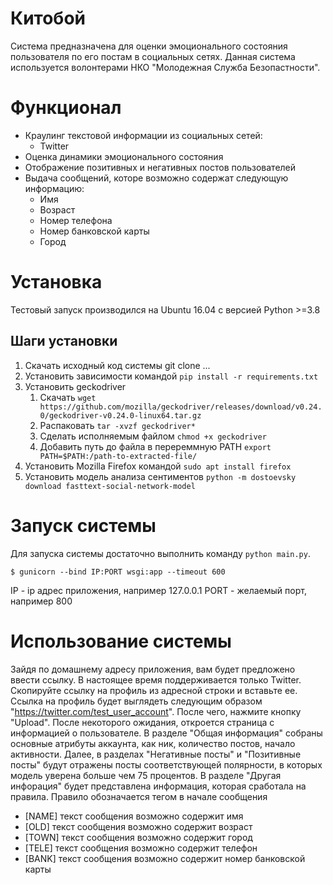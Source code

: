 # Китобой

Система предназначена для оценки эмоционального состояния пользователя по его постам в социальных сетях. Данная система используется волонтерами НКО "Молодежная Служба Безопастности".

# Функционал

* Краулинг текстовой информации из социальных сетей:
    * Twitter
* Оценка динамики эмоционального состояния
* Отображение позитивных и негативных постов пользователей
* Выдача сообщений, которе возможно содержат следующую информацию:
    * Имя
    * Возраст
    * Номер телефона
    * Номер банковской карты
    * Город
    
# Установка

Тестовый запуск производился на Ubuntu 16.04 с версией Python >=3.8

## Шаги установки

1. Скачать исходный код системы git clone ...
1. Установить зависимости командой `pip install -r requirements.txt`
2. Установить geckodriver
    1. Скачать `wget https://github.com/mozilla/geckodriver/releases/download/v0.24.0/geckodriver-v0.24.0-linux64.tar.gz`
    2. Распаковать `tar -xvzf geckodriver*`
    3. Сделать исполняемым файлом `chmod +x geckodriver`
    4. Добавить путь до файла в перереммную PATH `export PATH=$PATH:/path-to-extracted-file/`
3. Установить Mozilla Firefox командой `sudo apt install firefox`
4. Установить модель анализа сентиментов `python -m dostoevsky download fasttext-social-network-model`

# Запуск системы

Для запуска системы достаточно выполнить команду `python main.py`. 
```
$ gunicorn --bind IP:PORT wsgi:app --timeout 600
```
IP - ip адрес приложения, например 127.0.0.1
PORT - желаемый порт, например 800

# Использование системы

Зайдя по домашнему адресу приложения, вам будет предложено ввести ссылку. В настоящее время поддерживается только Twitter. Скопируйте ссылку на профиль из адресной строки и вставьте ее. Ссылка на профиль будет выглядеть следующим образом "https://twitter.com/test_user_account". После чего, нажмите кнопку "Upload". После некоторого ожидания, откроется страница с информацией о пользователе. В разделе "Общая информация" собраны основные атрибуты аккаунта, как ник, количество постов, начало активности. Далее, в разделах "Негативные посты" и "Позитивные посты" будут отражены посты соответствующей полярности, в которых модель уверена больше чем 75 процентов. В разделе "Другая инфорация" будет представлена информация, которая сработала на правила. Правило обозначается тегом в начале сообщения

* \[NAME\] текст сообщения возможно содержит имя
* \[OLD\] текст сообщения возможно содержит возраст
* \[TOWN\] текст сообщения возможно содержит город
* \[TELE\] текст сообщения возможно содержит телефон
* \[BANK\] текст сообщения возможно содержит номер банковской карты

